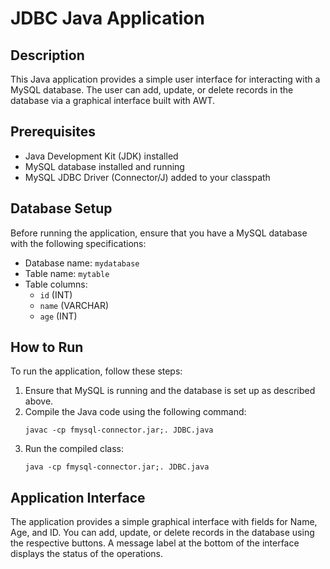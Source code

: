 <h1>JDBC Java Application</h1>
    
<h2>Description</h2>
    <p>This Java application provides a simple user interface for interacting with a MySQL database. The user can add, update, or delete records in the database via a graphical interface built with AWT.</p>
    
 <h2>Prerequisites</h2>
    <ul>
        <li>Java Development Kit (JDK) installed</li>
        <li>MySQL database installed and running</li>
        <li>MySQL JDBC Driver (Connector/J) added to your classpath</li>
    </ul>

 <h2>Database Setup</h2>
    <p>Before running the application, ensure that you have a MySQL database with the following specifications:</p>
    <ul>
        <li>Database name: <code>mydatabase</code></li>
        <li>Table name: <code>mytable</code></li>
        <li>Table columns:
            <ul>
                <li><code>id</code> (INT)</li>
                <li><code>name</code> (VARCHAR)</li>
                <li><code>age</code> (INT)</li>
            </ul>
        </li>
    </ul>

<h2>How to Run</h2>
    <p>To run the application, follow these steps:</p>
    <ol>
        <li>Ensure that MySQL is running and the database is set up as described above.</li>
        <li>Compile the Java code using the following command:
            <pre><code>javac -cp fmysql-connector.jar;. JDBC.java </code></pre>
        </li>
        <li>Run the compiled class:
            <pre><code>java -cp fmysql-connector.jar;. JDBC.java </code></pre>
        </li>
    </ol>

<h2>Application Interface</h2>
    <p>The application provides a simple graphical interface with fields for Name, Age, and ID. You can add, update, or delete records in the database using the respective buttons. A message label at the bottom of the interface displays the status of the operations.</p>
